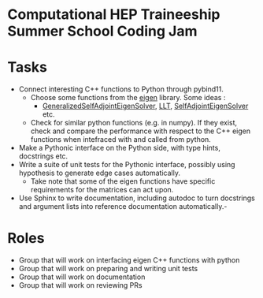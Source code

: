# Computational HEP Traineeship Summer School Coding Jam

<!-- SPHINX-START -->

<!-- prettier-ignore-start -->
[actions-badge]:            https://github.com/ckoraka/tac-hep-coding-jam.git/workflows/CI/badge.svg
[actions-link]:             https://github.com/ckoraka/tac-hep-coding-jam.git/actions
[conda-badge]:              https://img.shields.io/conda/vn/conda-forge/tac-hep-coding-jam
[conda-link]:               https://github.com/conda-forge/tac-hep-coding-jam-feedstock
[github-discussions-badge]: https://img.shields.io/static/v1?label=Discussions&message=Ask&color=blue&logo=github
[github-discussions-link]:  https://github.com/ckoraka/tac-hep-coding-jam.git/discussions
[pypi-link]:                https://pypi.org/project/tac-hep-coding-jam/
[pypi-platforms]:           https://img.shields.io/pypi/pyversions/tac-hep-coding-jam
[pypi-version]:             https://img.shields.io/pypi/v/tac-hep-coding-jam
[rtd-badge]:                https://readthedocs.org/projects/tac-hep-coding-jam/badge/?version=latest
[rtd-link]:                 https://tac-hep-coding-jam.readthedocs.io/en/latest/?badge=latest

<!-- prettier-ignore-end -->

# Tasks

- Connect interesting C++ functions to Python through pybind11.
  - Choose some functions from the
    [eigen](https://eigen.tuxfamily.org/index.php?title=Main_Page) library. Some
    ideas :
    - [GeneralizedSelfAdjointEigenSolver](https://eigen.tuxfamily.org/dox/classEigen_1_1GeneralizedSelfAdjointEigenSolver.html),
      [LLT](https://eigen.tuxfamily.org/dox/classEigen_1_1LLT.html),
      [SelfAdjointEigenSolver](https://eigen.tuxfamily.org/dox/classEigen_1_1SelfAdjointEigenSolver.html)
      etc.
  - Check for similar python functions (e.g. in numpy). If they exist, check and
    compare the performance with respect to the C++ eigen functions when
    intefraced with and called from python.
- Make a Pythonic interface on the Python side, with type hints, docstrings etc.
- Write a suite of unit tests for the Pythonic interface, possibly using
  hypothesis to generate edge cases automatically.
  - Take note that some of the eigen functions have specific requirements for
    the matrices can act upon.
- Use Sphinx to write documentation, including autodoc to turn docstrings and
  argument lists into reference documentation automatically.-

# Roles

- Group that will work on interfacing eigen C++ functions with python
- Group that will work on preparing and writing unit tests
- Group that will work on documentation
- Group that will work on reviewing PRs

